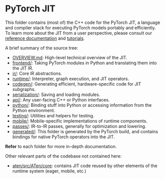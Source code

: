 # PyTorch JIT

This folder contains (most of) the C++ code for the PyTorch JIT, a language
and compiler stack for executing PyTorch models portably and efficiently. To
learn more about the JIT from a user perspective, please consult our
[reference documentation](https://pytorch.org/docs/stable/jit.html) and
[tutorials](https://pytorch.org/tutorials/beginner/Intro_to_TorchScript_tutorial.html).

A brief summary of the source tree:
- [OVERVIEW.md](OVERVIEW.md): High-level technical overview of the JIT.
- [frontend/](frontend): Taking PyTorch modules in Python and translating them into the
  JIT IR.
- [ir/](ir): Core IR abstractions.
- [runtime/](runtime): Interpreter, graph execution, and JIT operators.
- [codegen/](codegen): Generating efficient, hardware-specific code for JIT subgraphs.
- [serialization/](serialization): Saving and loading modules.
- [api/](api): Any user-facing C++ or Python interfaces.
- [python/](python): Binding stuff into Python or accessing information from the Python
  environment.
- [testing/](testing): Utilities and helpers for testing.
- [mobile/](mobile): Mobile-specific implementations of runtime components.
- [passes/](passes): IR-to-IR passes, generally for optimization and lowering.
- [generated/](generated): This folder is generated by the PyTorch build, and contains
  bindings for native PyTorch operators into the JIT.

**Refer** to each folder for more in-depth documentation.

Other relevant parts of the codebase not contained here:
- [aten/src/ATen/core](../../../aten/src/ATen/core): contains JIT code reused by other elements of the
  runtime system (eager, mobile, etc.)
